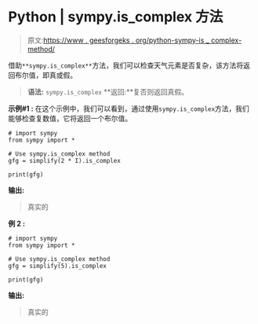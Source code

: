 # Python | sympy.is_complex 方法

> 原文:[https://www . geesforgeks . org/python-sympy-is _ complex-method/](https://www.geeksforgeeks.org/python-sympy-is_complex-method/)

借助`**sympy.is_complex**`方法，我们可以检查天气元素是否复杂，该方法将返回布尔值，即真或假。

> **语法:** `sympy.is_complex`
> **返回:**复否则返回真假。

**示例#1 :**
在这个示例中，我们可以看到，通过使用`sympy.is_complex`方法，我们能够检查复数值，它将返回一个布尔值。

```
# import sympy
from sympy import *

# Use sympy.is_complex method
gfg = simplify(2 * I).is_complex

print(gfg)
```

**输出:**

> 真实的

**例 2 :**

```
# import sympy
from sympy import *

# Use sympy.is_complex method
gfg = simplify(5).is_complex

print(gfg)
```

**输出:**

> 真实的